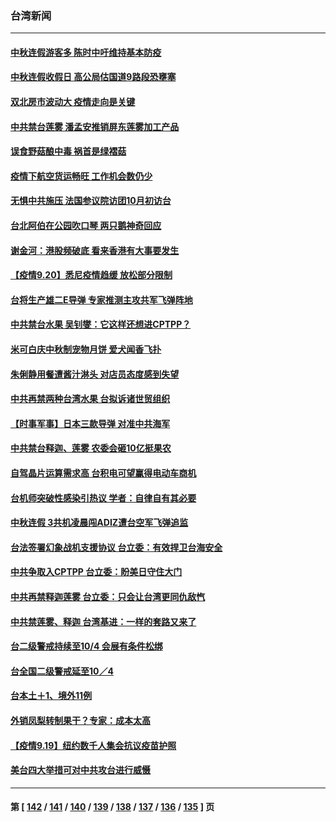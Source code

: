 ### 台湾新闻
---
#### [中秋连假游客多 陈时中吁维持基本防疫](../../pages/ncid1349361/n13247567.md) 
#### [中秋连假收假日 高公局估国道9路段恐壅塞](../../pages/ncid1349361/n13247662.md) 
#### [双北房市波动大 疫情走向是关键](../../pages/ncid1349361/n13247533.md) 
#### [中共禁台莲雾 潘孟安推销屏东莲雾加工产品](../../pages/ncid1349361/n13247578.md) 
#### [误食野菇酿中毒 祸首是绿褶菇](../../pages/ncid1349361/n13247665.md) 
#### [疫情下航空货运畅旺 工作机会数仍少](../../pages/ncid1349361/n13247536.md) 
#### [无惧中共施压 法国参议院访团10月初访台](../../pages/ncid1349361/n13247248.md) 
#### [台北阿伯在公园吹口琴 两只鹅神奇回应](../../pages/ncid1349361/n13247176.md) 
#### [谢金河：港股频破底 看来香港有大事要发生](../../pages/ncid1349361/n13247156.md) 
#### [【疫情9.20】悉尼疫情趋缓 放松部分限制](../../pages/ncid1349361/n13246993.md) 
#### [台将生产雄二E导弹 专家推测主攻共军飞弹阵地](../../pages/ncid1349361/n13246455.md) 
#### [中共禁台水果 吴钊燮：它这样还想进CPTPP？](../../pages/ncid1349361/n13246143.md) 
#### [米可白庆中秋制宠物月饼 爱犬闻香飞扑](../../pages/ncid1349361/n13246135.md) 
#### [朱俐静用餐遭酱汁淋头 对店员态度感到失望](../../pages/ncid1349361/n13244546.md) 
#### [中共再禁两种台湾水果 台拟诉诸世贸组织](../../pages/ncid1349361/n13245401.md) 
#### [【时事军事】日本三款导弹 对准中共海军](../../pages/ncid1349361/n13242254.md) 
#### [中共禁台释迦、莲雾 农委会砸10亿挺果农](../../pages/ncid1349361/n13245215.md) 
#### [自驾晶片运算需求高 台积电可望赢得电动车商机](../../pages/ncid1349361/n13245124.md) 
#### [台机师突破性感染引热议 学者：自律自有其必要](../../pages/ncid1349361/n13245132.md) 
#### [中秋连假 3共机凌晨闯ADIZ遭台空军飞弹追监](../../pages/ncid1349361/n13245155.md) 
#### [台法签署幻象战机支援协议 台立委：有效捍卫台海安全](../../pages/ncid1349361/n13245157.md) 
#### [中共争取入CPTPP 台立委：盼美日守住大门](../../pages/ncid1349361/n13245160.md) 
#### [中共再禁释迦莲雾 台立委：只会让台湾更同仇敌忾](../../pages/ncid1349361/n13245040.md) 
#### [中共禁莲雾、释迦 台湾基进：一样的套路又来了](../../pages/ncid1349361/n13245038.md) 
#### [台二级警戒持续至10/4 会展有条件松绑](../../pages/ncid1349361/n13244997.md) 
#### [台全国二级警戒延至10／4](../../pages/ncid1349361/n13245005.md) 
#### [台本土＋1、境外11例](../../pages/ncid1349361/n13245008.md) 
#### [外销凤梨转制果干？专家：成本太高](../../pages/ncid1349361/n13244966.md) 
#### [【疫情9.19】纽约数千人集会抗议疫苗护照](../../pages/ncid1349361/n13244844.md) 
#### [美台四大举措可对中共攻台进行威慑](../../pages/ncid1349361/n13244181.md) 

---
#### 第 [ [142](./142.md) / [141](./141.md) / [140](./140.md) / [139](./139.md) / [138](./138.md) / [137](./137.md) / [136](./136.md) / [135](./135.md) ] 页
